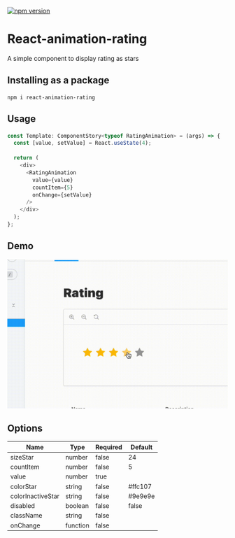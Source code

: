 [![npm version](https://badge.fury.io/js/react-animation-rating.svg)](https://badge.fury.io/js/react-hook-webauthn)
# React-animation-rating
A simple component to display rating as stars

## Installing as a package

```
npm i react-animation-rating
```

## Usage

```js
const Template: ComponentStory<typeof RatingAnimation> = (args) => {
  const [value, setValue] = React.useState(4);

  return (
    <div>
      <RatingAnimation
        value={value}
        countItem={5}
        onChange={setValue}
      />
    </div>
  );
};
```
## Demo
![demo](./img/demo.gif)

## Options
| Name              | Type     | Required | Default |
|-------------------|----------|----------|---------|
| sizeStar          | number   | false    | 24      |
| countItem         | number   | false    | 5       |
| value             | number   | true     |         |
| colorStar         | string   | false    | #ffc107 |
| colorInactiveStar | string   | false    | #9e9e9e |
| disabled          | boolean  | false    | false   |
| className         | string   | false    |         |
| onChange          | function | false    |         |
